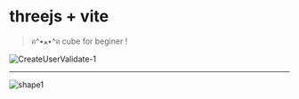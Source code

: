 # threejs + vite

> ฅ^•ﻌ•^ฅ cube for beginer !
> 
![CreateUserValidate-1](https://github.com/user-attachments/assets/f3212dfd-8d8d-4b1b-8f2a-db8827c54e84)

---

![shape1](https://github.com/user-attachments/assets/0797cb17-a257-4ff8-8289-419afb7c29f6)
